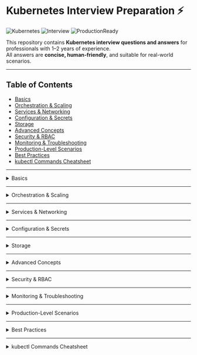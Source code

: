 # Kubernetes Interview Preparation ⚡

![Kubernetes](https://img.shields.io/badge/Kubernetes-Interview-blue)
![Interview](https://img.shields.io/badge/Questions-Ready-green)
![ProductionReady](https://img.shields.io/badge/Production-Ready-orange)

This repository contains **Kubernetes interview questions and answers** for professionals with 1–2 years of experience.  
All answers are **concise, human-friendly**, and suitable for real-world scenarios.  

---

## Table of Contents
- [Basics](#basics)
- [Orchestration & Scaling](#orchestration--scaling)
- [Services & Networking](#services--networking)
- [Configuration & Secrets](#configuration--secrets)
- [Storage](#storage)
- [Advanced Concepts](#advanced-concepts)
- [Security & RBAC](#security--rbac)
- [Monitoring & Troubleshooting](#monitoring--troubleshooting)
- [Production-Level Scenarios](#production-level-scenarios)
- [Best Practices](#best-practices)
- [kubectl Commands Cheatsheet](#kubectl-commands-cheatsheet)

---

<details>
<summary>Basics</summary>

### ⚡ What is Kubernetes?
Kubernetes is an open-source container orchestration platform for deploying, scaling, and managing containerized applications reliably.

### Key Components
- **Master:** API Server, Scheduler, Controller Manager, etcd.
- **Node:** kubelet, kube-proxy, container runtime.

### ⚡ What is a Pod?
The smallest deployable unit in Kubernetes; can contain one or more containers sharing network and storage.

### Pod vs Container
Containers run inside Pods; Pods are managed by Kubernetes for scaling, networking, and lifecycle.

### ⚡ What is a Deployment?
Manages Pods, ensures desired replicas, supports rolling updates and rollbacks.

### StatefulSet vs Deployment
StatefulSets are for stateful apps needing stable identity and storage; Deployments are for stateless apps.

### DaemonSet
Ensures a copy of a Pod runs on every node (or subset) for node-level services.

### ReplicaSet
Ensures a specified number of pod replicas are running at all times.

### Job & CronJob
- **Job:** Run a task to completion once.  
- **CronJob:** Run jobs on a schedule.

</details>

---

<details>
<summary>Orchestration & Scaling</summary>

### ⚡ How does Kubernetes scale?
- **Manual:** `kubectl scale deployment <name> --replicas=<n>`  
- **Auto:** Horizontal Pod Autoscaler (HPA) based on metrics.

### Horizontal vs Vertical Pod Autoscaling
- Horizontal: Increase/decrease pod count.  
- Vertical: Adjust CPU/memory of pods.

### Rolling Update & Rollback
- Rolling update via Deployment updates image version.  
- Rollback: `kubectl rollout undo deployment <name>`.

### ⚡ Liveness & Readiness Probes
- **Liveness:** Detects and restarts unhealthy containers.  
- **Readiness:** Marks Pods as ready for traffic.

</details>

---

<details>
<summary>Services & Networking</summary>

### ClusterIP, NodePort, LoadBalancer
- **ClusterIP:** Internal access.  
- **NodePort:** Exposed on node IP.  
- **LoadBalancer:** External cloud LB.  

### ⚡ What is an Ingress?
Manages external HTTP/HTTPS access to multiple services, supports routing rules and TLS termination.

### Pod-to-Pod Networking
Pods get unique IPs; CNI plugins (Calico, Flannel) manage networking.

### NetworkPolicies
Control which pods can communicate; deny by default if a policy exists.

</details>

---

<details>
<summary>Configuration & Secrets</summary>

### ConfigMap
Stores non-sensitive config data (env vars, config files).

### Secret
Stores sensitive data (passwords, tokens) encoded in base64.

### Using Secrets
Mount as volume or inject as env vars; access controlled by RBAC.

</details>

---

<details>
<summary>Storage</summary>

### Volume Types
- **emptyDir:** Ephemeral storage.  
- **PersistentVolume (PV):** Actual cluster storage.  
- **PersistentVolumeClaim (PVC):** Pod request for PV.  

### StatefulSets & Storage
StatefulSets retain stable storage using PVs across pod restarts.

### Storage Classes
Enable dynamic provisioning for cloud or networked storage.

</details>

---

<details>
<summary>Advanced Concepts</summary>

### Helm Charts
Package Kubernetes resources for deployment, versioning, and environment-specific configurations.

### Pod Affinity & Anti-Affinity
- Affinity: Pods co-located for performance.  
- Anti-affinity: Pods separated for fault tolerance.

### Namespaces
Isolate cluster resources, manage multi-team environments.

### CI/CD Integration
Use Helm or kubectl in pipelines for dev → staging → prod deployments.

</details>

---

<details>
<summary>Security & RBAC</summary>

### RBAC
Control who can do what using Roles, ClusterRoles, and Bindings.

### ServiceAccounts
Identity for pods to interact with the Kubernetes API.

### Securing Cluster
- Use RBAC, NetworkPolicies, Secrets.  
- Limit API server access.  
- Encrypt etcd at rest.

</details>

---

<details>
<summary>Monitoring & Troubleshooting</summary>

### Logging
Centralized logging via EFK (Elasticsearch, Fluentd, Kibana) or Loki + Grafana.

### Monitoring
Prometheus + Grafana for metrics; Alertmanager for alerts.

### ⚡ Troubleshooting Pods
1. `kubectl describe pod <name>` for events.  
2. `kubectl logs <name>` for container logs.  
3. `kubectl exec -it <pod> -- /bin/bash` for inspection.  
4. Check health probes and dependencies.

### Performance Issues
Check pod/node resource usage, networking, and storage bottlenecks.

</details>

---

<details>
<summary>Production-Level Scenarios</summary>

### ⚡ Resource Management
Set CPU/memory **requests and limits**; use ResourceQuotas to prevent resource starvation.

### Secrets Management
Use Kubernetes Secrets or external vaults; mount only to required pods; encrypt at rest.

### High Availability
Use anti-affinity for critical pods, multi-node clusters, and replica sets for redundancy.

### Disaster Recovery
- Backup etcd and PVs regularly.  
- Multi-cluster or cross-region setups for failover.  
- Test recovery procedures periodically.

### Logging & Monitoring
Centralized logging, Prometheus/Grafana, liveness/readiness probes, and alerts for proactive issue resolution.

### CI/CD & Rollouts
Use Helm or kubectl for automated, repeatable deployments; rolling updates with rollback support.

### Networking
NetworkPolicies to restrict communication; Ingress for flexible routing; ensure DNS and CNI are working correctly.

### Troubleshooting Example
- Pod CrashLoopBackOff → check logs, probes, env vars, and dependencies.  
- Performance degradation → inspect metrics, scale pods, optimize resource allocation.

</details>

---

<details>
<summary>Best Practices</summary>

- Always define **resource requests and limits** for production workloads.  
- Use **readiness and liveness probes** for pod health checks.  
- Use **Namespaces and RBAC** for isolation and access control.  
- Keep **configuration and secrets separate** from images.  
- Use **Helm or Kustomize** for environment-specific deployments.  
- Monitor and alert using **Prometheus + Grafana**.  
- Regularly **backup etcd and PVs** for disaster recovery.  
- Prefer **anti-affinity and replica sets** for high availability.  
- Test rollouts and rollbacks before production deployment.

</details>

---

<details>
<summary>kubectl Commands Cheatsheet</summary>

### Pods
- List pods: `kubectl get pods`
- Describe pod: `kubectl describe pod <pod-name>`
- View logs: `kubectl logs <pod-name>`
- Exec into pod: `kubectl exec -it <pod-name> -- /bin/bash`
- Delete pod: `kubectl delete pod <pod-name>`

### Deployments
- Create deployment: `kubectl create deployment <name> --image=<image>`
- Update deployment image: `kubectl set image deployment/<name> <container>=<image>`
- Scale deployment: `kubectl scale deployment <name> --replicas=<n>`
- Rolling update: `kubectl rollout status deployment/<name>`
- Rollback: `kubectl rollout undo deployment/<name>`

### Services
- List services: `kubectl get svc`
- Expose deployment: `kubectl expose deployment <name> --type=<ClusterIP|NodePort|LoadBalancer> --port=<port>`

### ConfigMaps & Secrets
- Create ConfigMap: `kubectl create configmap <name> --from-literal=<key>=<value>`
- Create Secret: `kubectl create secret generic <name> --from-literal=<key>=<value>`
- View ConfigMaps: `kubectl get configmap`
- View Secrets: `kubectl get secret`

### Namespaces
- List namespaces: `kubectl get ns`
- Create namespace: `kubectl create namespace <name>`
- Run pod in namespace: `kubectl run <pod> --image=<image> -n <namespace>`

### Scaling & Autoscaling
- Horizontal Pod Autoscaler: `kubectl autoscale deployment <name> --cpu-percent=<value> --min=<n> --max=<n>`
- Check HPA: `kubectl get hpa`

### Persistent Volumes
- List PVs: `kubectl get pv`
- List PVCs: `kubectl get pvc`

### Jobs & CronJobs
- Create Job: `kubectl create job <name> --image=<image>`
- Create CronJob: `kubectl create cronjob <name> --image=<image> --schedule="<cron-schedule>"`
- List jobs/cronjobs: `kubectl get jobs` / `kubectl get cronjobs`

### Node & Cluster
- List nodes: `kubectl get nodes`
- Describe node: `kubectl describe node <node-name>`
- Cluster info: `kubectl cluster-info`

### Logs & Debugging
- Stream logs: `kubectl logs -f <pod-name>`
- Top pods: `kubectl top pod`
- Top nodes: `kubectl top node`

</details>
